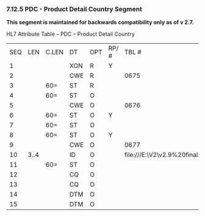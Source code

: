 ### 7.12.5 PDC - Product Detail Country Segment

**This segment is maintained for backwards compatibility only as of v 2.7.**

HL7 Attribute Table – PDC – Product Detail Country

|     |     |     |     |     |     |     |     |     |
| --- | --- | --- | --- | --- | --- | --- | --- | --- |
| SEQ | LEN | C.LEN | DT | OPT | RP/ # | TBL # | ITEM # | ELEMENT NAME |
| 1 |  |  | XON | R | Y |  | 01247 | Manufacturer/Distributor |
| 2 |  |  | CWE | R |  | 0675 | 01248 | Country |
| 3 |  | 60= | ST | R |  |  | 01249 | Brand Name |
| 4 |  | 60= | ST | O |  |  | 01250 | Device Family Name |
| 5 |  |  | CWE | O |  | 0676 | 01251 | Generic Name |
| 6 |  | 60= | ST | O | Y |  | 01252 | Model Identifier |
| 7 |  | 60= | ST | O |  |  | 01253 | Catalogue Identifier |
| 8 |  | 60= | ST | O | Y |  | 01254 | Other Identifier |
| 9 |  |  | CWE | O |  | 0677 | 01255 | Product Code |
| 10 | 3..4 |  | ID | O |  | file:///E:\V2\v2.9%20final%20Nov%20from%20Frank\V29_CH02C_Tables.docx#HL70330[0330] | 01256 | Marketing Basis |
| 11 |  | 60= | ST | O |  |  | 01257 | Marketing Approval ID |
| 12 |  |  | CQ | O |  |  | 01258 | Labeled Shelf Life |
| 13 |  |  | CQ | O |  |  | 01259 | Expected Shelf Life |
| 14 |  |  | DTM | O |  |  | 01260 | Date First Marketed |
| 15 |  |  | DTM | O |  |  | 01261 | Date Last Marketed |
